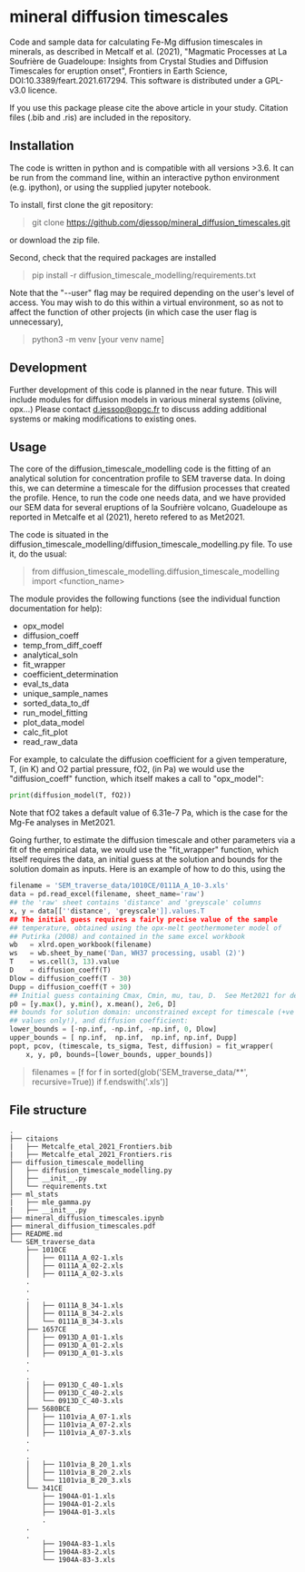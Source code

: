 # mineral diffusion timescales

Code and sample data for calculating Fe-Mg diffusion timescales in minerals, as described in Metcalf et al. (2021), "Magmatic Processes at La Soufrière de Guadeloupe: Insights from Crystal Studies and Diffusion Timescales for eruption onset", Frontiers in Earth Science, DOI:10.3389/feart.2021.617294.  This software is distributed under a GPL-v3.0 licence.

If you use this package please cite the above article in your study.  Citation files (.bib and .ris) are included in the repository.

## Installation 
The code is written in python and is compatible with all versions >3.6.  It can be run from the command line, within an interactive python environment (e.g. ipython), or using the supplied jupyter notebook.

To install, first clone the git repository:
> git clone https://github.com/djessop/mineral_diffusion_timescales.git

or download the zip file.

Second, check that the required packages are installed
> pip install -r diffusion_timescale_modelling/requirements.txt

Note that the "--user" flag may be required depending on the user's level of access.  You may wish to do this within a virtual environment, so as not to affect the function of other projects (in which case the user flag is unnecessary),
> python3 -m venv [your venv name]



## Development

Further development of this code is planned in the near future.  This will include modules for diffusion models in various mineral systems (olivine, opx...)  Please contact d.jessop@opgc.fr to discuss adding additional systems or making modifications to existing ones.


## Usage

The core of the diffusion_timescale_modelling code is the fitting of an analytical solution for concentration profile to SEM traverse data.  In doing this, we can determine a timescale for the diffusion processes that created the profile.  Hence, to run the code one needs data, and we have provided our SEM data for several eruptions of la Soufrière volcano, Guadeloupe as reported in Metcalfe et al (2021), hereto refered to as Met2021.

The code is situated in the diffusion_timescale_modelling/diffusion_timescale_modelling.py file.  To use it, do the usual:

> from diffusion_timescale_modelling.diffusion_timescale_modelling import <function_name>

The module provides the following functions (see the individual function documentation for help):
- opx_model
- diffusion_coeff
- temp_from_diff_coeff
- analytical_soln
- fit_wrapper
- coefficient_determination
- eval_ts_data
- unique_sample_names
- sorted_data_to_df
- run_model_fitting
- plot_data_model
- calc_fit_plot
- read_raw_data

For example, to calculate the diffusion coefficient for a given temperature, T, (in K) and O2 partial pressure, fO2, (in Pa) we would use the "diffusion_coeff" function, which itself makes a call to "opx_model":
```python
print(diffusion_model(T, fO2))
```

Note that fO2 takes a default value of 6.31e-7 Pa, which is the case for the Mg-Fe analyses in Met2021.

Going further, to estimate the diffusion timescale and other parameters via a fit of the empirical data, we would use the "fit_wrapper" function, which itself requires the data, an initial guess at the solution and bounds for the solution domain as inputs.  Here is an example of how to do this, using the 

```python
filename = 'SEM_traverse_data/1010CE/0111A_A_10-3.xls'
data = pd.read_excel(filename, sheet_name='raw')
## the 'raw' sheet contains 'distance' and 'greyscale' columns
x, y = data[[''distance', 'greyscale']].values.T
## The initial guess requires a fairly precise value of the sample
## temperature, obtained using the opx-melt geothermometer model of
## Putirka (2008) and contained in the same excel workbook
wb   = xlrd.open_workbook(filename) 
ws   = wb.sheet_by_name('Dan, WH37 processing, usabl (2)')
T    = ws.cell(3, 13).value
D    = diffusion_coeff(T)
Dlow = diffusion_coeff(T - 30)
Dupp = diffusion_coeff(T + 30)
## Initial guess containing Cmax, Cmin, mu, tau, D.  See Met2021 for details
p0 = [y.max(), y.min(), x.mean(), 2e6, D]
## bounds for solution domain: unconstrained except for timescale (+ve
## values only!), and diffusion coefficient:
lower_bounds = [-np.inf, -np.inf, -np.inf, 0, Dlow]
upper_bounds = [ np.inf,  np.inf,  np.inf, np.inf, Dupp]
popt, pcov, (timescale, ts_sigma, Test, diffusion) = fit_wrapper(
    x, y, p0, bounds=[lower_bounds, upper_bounds])
```


> filenames = [f for f in sorted(glob('SEM_traverse_data/**',
	       recursive=True)) if f.endswith('.xls')] 


## File structure
```
.
├── citaions
|   ├── Metcalfe_etal_2021_Frontiers.bib
|   ├── Metcalfe_etal_2021_Frontiers.ris
├── diffusion_timescale_modelling
│   ├── diffusion_timescale_modelling.py
│   ├── __init__.py
│   └── requirements.txt
├── ml_stats
|   ├── mle_gamma.py
|   ├── __init__.py
├── mineral_diffusion_timescales.ipynb
├── mineral_diffusion_timescales.pdf
├── README.md
└── SEM_traverse_data
    ├── 1010CE
    │   ├── 0111A_A_02-1.xls
    │   ├── 0111A_A_02-2.xls
    │   ├── 0111A_A_02-3.xls
    .
    .
    .
    │   ├── 0111A_B_34-1.xls
    │   ├── 0111A_B_34-2.xls
    │   └── 0111A_B_34-3.xls
    ├── 1657CE
    │   ├── 0913D_A_01-1.xls
    │   ├── 0913D_A_01-2.xls
    │   ├── 0913D_A_01-3.xls
    .
    .
    .
    │   ├── 0913D_C_40-1.xls
    │   ├── 0913D_C_40-2.xls
    │   └── 0913D_C_40-3.xls
    ├── 5680BCE
    │   ├── 1101via_A_07-1.xls
    │   ├── 1101via_A_07-2.xls
    │   ├── 1101via_A_07-3.xls
    .
    .
    .
    │   ├── 1101via_B_20_1.xls
    │   ├── 1101via_B_20_2.xls
    │   └── 1101via_B_20_3.xls
    └── 341CE
        ├── 1904A-01-1.xls
        ├── 1904A-01-2.xls
        ├── 1904A-01-3.xls
        .
	.
	.
        ├── 1904A-83-1.xls
        ├── 1904A-83-2.xls
        └── 1904A-83-3.xls
```
